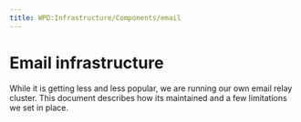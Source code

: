 ```yaml
---
title: WPD:Infrastructure/Components/email
---
```

<h1><span class="mw-headline" id="Email_infrastructure">Email infrastructure</span></h1>
<p>While it is getting less and less popular, we are running our own email relay cluster. This document describes how its maintained and a few limitations we set in place.
</p>
<!-- Saved in parser cache with key wpwiki:pcache:idhash:58628-0!*!*!*!*!*!*!esi=1 and timestamp 20150731185900 and revision id 101130
 -->
